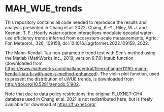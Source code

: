 # MAH_WUE_trends
This repository contains all code needed to reproduce the results and analysis presented in Chang et al. 2022: Chang, K.-Y., Riley, W. J. and Keenan, T. F.: Hourly water-carbon interactions modulate decadal water-use efficiency trends inferred from ecosystem-scale measurements, Agric. For. Meteorol., 326, 109158, doi:10.1016/j.agrformet.2022.109158, 2022.

The Mann-Kendall Tau non-parametric trend test with Sen’s method using the Matlab (MathWorks Inc., 2019, version 9.7.0) ktaub function (downloaded from https://www.mathworks.com/matlabcentral/fileexchange/11190-mann-kendall-tau-b-with-sen-s-method-enhanced). The violin plot function, used to present the distribution of uWUE trends, is downloaded from http://doi.org/10.5281/zenodo.51902.

Note that due to data policy restrictions, the original FLUXNET-CH4 database used in Chang et al. 2021 is not redistributed here, but is freely available for download at https://fluxnet.org/.

